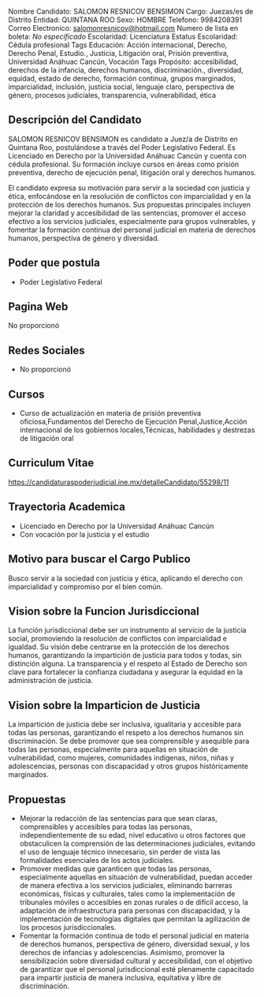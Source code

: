 Nombre Candidato: SALOMON RESNICOV BENSIMON
Cargo: Juezas/es de Distrito
Entidad: QUINTANA ROO
Sexo: HOMBRE
Telefono: 9984208391
Correo Electronico: salomonresnicov@hotmail.com
Numero de lista en boleta: *No especificado*
Escolaridad: Licenciatura
Estatus Escolaridad: Cédula profesional
Tags Educación: Acción internacional, Derecho, Derecho Penal, Estudio., Justicia, Litigación oral, Prisión preventiva, Universidad Anáhuac Cancún, Vocación
Tags Propósito: accesibilidad, derechos de la infancia, derechos humanos, discriminación., diversidad, equidad, estado de derecho, formación continua, grupos marginados, imparcialidad, inclusión, justicia social, lenguaje claro, perspectiva de género, procesos judiciales, transparencia, vulnerabilidad, ética


## Descripción del Candidato 

SALOMON RESNICOV BENSIMON es candidato a Juez/a de Distrito en Quintana Roo, postulándose a través del Poder Legislativo Federal. Es Licenciado en Derecho por la Universidad Anáhuac Cancún y cuenta con cédula profesional. Su formación incluye cursos en áreas como prisión preventiva, derecho de ejecución penal, litigación oral y derechos humanos.

El candidato expresa su motivación para servir a la sociedad con justicia y ética, enfocándose en la resolución de conflictos con imparcialidad y en la protección de los derechos humanos. Sus propuestas principales incluyen mejorar la claridad y accesibilidad de las sentencias, promover el acceso efectivo a los servicios judiciales, especialmente para grupos vulnerables, y fomentar la formación continua del personal judicial en materia de derechos humanos, perspectiva de género y diversidad.


## Poder que postula

- Poder Legislativo Federal


## Pagina Web

No proporcionó


## Redes Sociales

- No proporcionó


## Cursos

- Curso de actualización en materia de prisión preventiva oficiosa,Fundamentos del Derecho de Ejecución Penal,Justice,Acción internacional de los gobiernos locales,Técnicas, habilidades y destrezas de litigación oral


## Curriculum Vitae

https://candidaturaspoderjudicial.ine.mx/detalleCandidato/55298/11


## Trayectoria Academica

- Licenciado en Derecho por la Universidad Anáhuac Cancún
- Con vocación por la justicia y el estudio


## Motivo para buscar el Cargo Publico

Busco servir a la sociedad con justicia y ética, aplicando el derecho con imparcialidad y compromiso por el bien común.


## Vision sobre la Funcion Jurisdiccional

La función jurisdiccional debe ser un instrumento al servicio de la justicia social, promoviendo la resolución de conflictos con imparcialidad e igualdad. Su visión debe centrarse en la protección de los derechos humanos, garantizando la impartición de justicia para todos y todas, sin distinción alguna. La transparencia y el respeto al Estado de Derecho son clave para fortalecer la confianza ciudadana y asegurar la equidad en la administración de justicia.


## Vision sobre la Imparticion de Justicia

La impartición de justicia debe ser inclusiva, igualitaria y accesible para todas las personas, garantizando el respeto a los derechos humanos sin discriminación. Se debe promover que sea comprensible y asequible para todas las personas, especialmente para aquellas en situación de vulnerabilidad, como mujeres, comunidades indígenas, niños, niñas y adolescencias, personas con discapacidad y otros grupos históricamente marginados.


## Propuestas

- Mejorar la redacción de las sentencias para que sean claras, comprensibles y accesibles para todas las personas, independientemente de su edad, nivel educativo u otros factores que obstaculicen la comprensión de las determinaciones judiciales, evitando el uso de lenguaje técnico innecesario, sin perder de vista las formalidades esenciales de los actos judiciales.
- Promover medidas que garanticen que todas las personas, especialmente aquellas en situación de vulnerabilidad, puedan acceder de manera efectiva a los servicios judiciales, eliminando barreras económicas, físicas y culturales, tales como la implementación de tribunales móviles o accesibles en zonas rurales o de difícil acceso, la adaptación de infraestructura para personas con discapacidad, y la implementación de tecnologías digitales que permitan la agilización de los procesos jurisdiccionales.
- Fomentar la formación continua de todo el personal judicial en materia de derechos humanos, perspectiva de género, diversidad sexual, y los derechos de infancias y adolescencias. Asimismo, promover la sensibilización sobre diversidad cultural y accesibilidad, con el objetivo de garantizar que el personal jurisdiccional esté plenamente capacitado para impartir justicia de manera inclusiva, equitativa y libre de discriminación.

